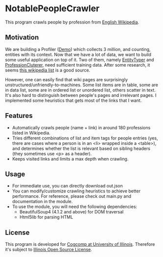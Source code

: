 NotablePeopleCrawler
====================
This program crawls people by profession from [English Wikipedia](http://en.wikipedia.org/).


Motivation
--------------------
We are building a Profiler ([Demo](http://zdev.us/profiler/pro/split.html)) which collects 3 million, and counting, entities with its context. Now that we have a lot of data, we want to build some useful application on top of it. Two of them, namely [EntityTyper](https://github.com/zfei/EntityTyper) and [ProfessionCluterer](https://github.com/zfei/ProfessionClusterer), need sufficient training data. After some research, it seems [this wikipedia list](http://en.wikipedia.org/wiki/Lists_of_people_by_occupation) is a good source.

However, one can easily find that wiki pages are surprisingly unstructured/unfriendly-to-machines. Some list items are in table, some are in data list, some are in ordered list or unordered list, others scatter in text. It's also hard to distinguish between people's pages and irrelevant pages. I implemented some heuristics that gets most of the links that I want.


Features
--------------------
* Automatically crawls people (name + link) in around 180 professions listed in Wikipedia.
* Tries different combinations of list and item tags for people entries (yes, there are cases where a person is in an &lt;li&gt; wrapped inside a &lt;table&gt;), and determines whether the list is relevant based on sibling headers (they sometimes use &lt;p&gt; as a header).
* Keeps visited links and limits a max depth when crawling.


Usage
--------------------
+ For immediate use, you can directly download out.json
+ You can modify/customize crawling heuristics to achieve better performance. For reference, please check out main.py and documentation in the module.
+ To use the module, you will need the following dependencies:
    - BeautifulSoup4 (4.1.2 and above) for DOM traversal
    - Html5lib for parsing HTML


License
--------------------
This program is developed for [Cogcomp at University of Illinois](http://cogcomp.cs.illinois.edu/). Therefore it's subject to [Illinois Open Source License](http://otm.illinois.edu/uiuc_openSource).